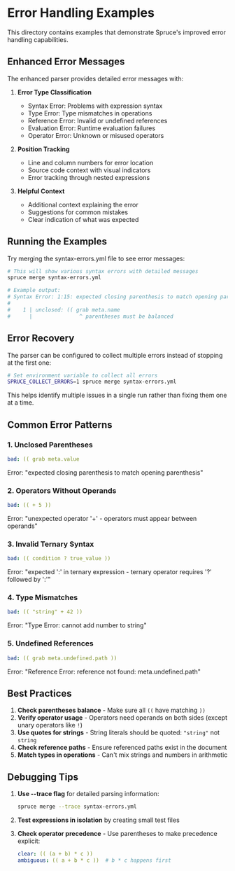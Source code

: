 # Error Handling Examples

This directory contains examples that demonstrate Spruce's improved error handling capabilities.

## Enhanced Error Messages

The enhanced parser provides detailed error messages with:

1. **Error Type Classification**
   - Syntax Error: Problems with expression syntax
   - Type Error: Type mismatches in operations
   - Reference Error: Invalid or undefined references
   - Evaluation Error: Runtime evaluation failures
   - Operator Error: Unknown or misused operators

2. **Position Tracking**
   - Line and column numbers for error location
   - Source code context with visual indicators
   - Error tracking through nested expressions

3. **Helpful Context**
   - Additional context explaining the error
   - Suggestions for common mistakes
   - Clear indication of what was expected

## Running the Examples

Try merging the syntax-errors.yml file to see error messages:

```bash
# This will show various syntax errors with detailed messages
spruce merge syntax-errors.yml

# Example output:
# Syntax Error: 1:15: expected closing parenthesis to match opening parenthesis
# 
#    1 | unclosed: (( grab meta.name
#      |               ^ parentheses must be balanced
```

## Error Recovery

The parser can be configured to collect multiple errors instead of stopping at the first one:

```bash
# Set environment variable to collect all errors
SPRUCE_COLLECT_ERRORS=1 spruce merge syntax-errors.yml
```

This helps identify multiple issues in a single run rather than fixing them one at a time.

## Common Error Patterns

### 1. Unclosed Parentheses
```yaml
bad: (( grab meta.value
```
Error: "expected closing parenthesis to match opening parenthesis"

### 2. Operators Without Operands
```yaml
bad: (( + 5 ))
```
Error: "unexpected operator '+' - operators must appear between operands"

### 3. Invalid Ternary Syntax
```yaml
bad: (( condition ? true_value ))
```
Error: "expected ':' in ternary expression - ternary operator requires '?' followed by ':'"

### 4. Type Mismatches
```yaml
bad: (( "string" + 42 ))
```
Error: "Type Error: cannot add number to string"

### 5. Undefined References
```yaml
bad: (( grab meta.undefined.path ))
```
Error: "Reference Error: reference not found: meta.undefined.path"

## Best Practices

1. **Check parentheses balance** - Make sure all `((` have matching `))`
2. **Verify operator usage** - Operators need operands on both sides (except unary operators like `!`)
3. **Use quotes for strings** - String literals should be quoted: `"string"` not `string`
4. **Check reference paths** - Ensure referenced paths exist in the document
5. **Match types in operations** - Can't mix strings and numbers in arithmetic

## Debugging Tips

1. **Use --trace flag** for detailed parsing information:
   ```bash
   spruce merge --trace syntax-errors.yml
   ```

2. **Test expressions in isolation** by creating small test files

3. **Check operator precedence** - Use parentheses to make precedence explicit:
   ```yaml
   clear: (( (a + b) * c ))
   ambiguous: (( a + b * c ))  # b * c happens first
   ```